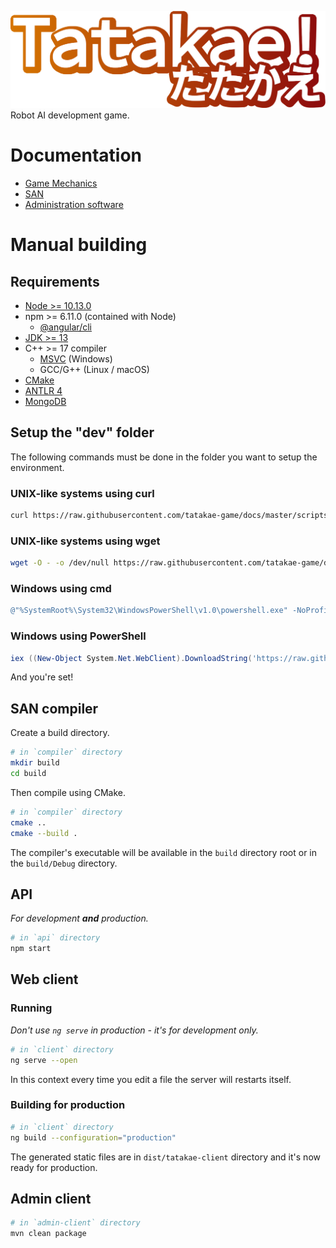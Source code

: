 ![# Tatakae](resources/logo.png)
Robot AI development game.

# Documentation
- [Game Mechanics](game-mechanics.md)
- [SAN](san.md)
- [Administration software](admin.md)

# Manual building
## Requirements
- [Node >= 10.13.0](https://nodejs.org/en/download/)
- npm >= 6.11.0 (contained with Node)
    - [@angular/cli](https://angular.io/guide/setup-local#step-1-install-the-angular-cli)
- [JDK >= 13](https://www.oracle.com/java/technologies/javase-jdk13-downloads.html)
- C++ >= 17 compiler
    - [MSVC](https://visualstudio.microsoft.com/fr/vs/features/cplusplus/) (Windows)
    - GCC/G++ (Linux / macOS)
- [CMake](https://cmake.org/download/)
- [ANTLR 4](https://github.com/antlr/antlr4/blob/master/doc/getting-started.md)
- [MongoDB](https://docs.mongodb.com/manual/administration/install-community/)

## Setup the "dev" folder
The following commands must be done in the folder you want to setup the environment.

### UNIX-like systems using curl
```bash
curl https://raw.githubusercontent.com/tatakae-game/docs/master/scripts/init.sh | bash
```

### UNIX-like systems using wget
```bash
wget -O - -o /dev/null https://raw.githubusercontent.com/tatakae-game/docs/master/scripts/init.sh | bash
```

### Windows using cmd
```powershell
@"%SystemRoot%\System32\WindowsPowerShell\v1.0\powershell.exe" -NoProfile -InputFormat None -ExecutionPolicy Bypass -Command "iex ((New-Object System.Net.WebClient).DownloadString('https://raw.githubusercontent.com/tatakae-game/docs/master/scripts/init.ps1'))"
```

### Windows using PowerShell
```powershell
iex ((New-Object System.Net.WebClient).DownloadString('https://raw.githubusercontent.com/tatakae-game/docs/master/scripts/init.ps1'))
```

And you're set!

## SAN compiler
Create a build directory.
```bash
# in `compiler` directory
mkdir build
cd build
```

Then compile using CMake.
```bash
# in `compiler` directory
cmake ..
cmake --build .
```

The compiler's executable will be available in the `build` directory root or in the `build/Debug` directory.


## API
*For development **and** production.*

```bash
# in `api` directory
npm start
```

## Web client
### Running
*Don't use `ng serve` in production - it's for development only.*

```bash
# in `client` directory
ng serve --open
```

In this context every time you edit a file the server will restarts itself.

### Building for production
```bash
# in `client` directory
ng build --configuration="production"
```

The generated static files are in `dist/tatakae-client` directory and it's now ready for production.

## Admin client
```bash
# in `admin-client` directory
mvn clean package
```
